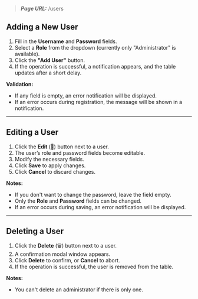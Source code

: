 ﻿> **_Page URL:_**  /users

## Adding a New User

1. Fill in the **Username** and **Password** fields.
2. Select a **Role** from the dropdown (currently only "Administrator" is available).
3. Click the **"Add User"** button.
4. If the operation is successful, a notification appears, and the table updates after a short delay.

**Validation:**
- If any field is empty, an error notification will be displayed.
- If an error occurs during registration, the message will be shown in a notification.

---

## Editing a User

1. Click the **Edit** (📝) button next to a user.
2. The user’s role and password fields become editable.
3. Modify the necessary fields.
4. Click **Save** to apply changes.
5. Click **Cancel** to discard changes.

**Notes:**
- If you don't want to change the password, leave the field empty.
- Only the **Role** and **Password** fields can be changed.
- If an error occurs during saving, an error notification will be displayed.

---

## Deleting a User

1. Click the **Delete** (🗑) button next to a user.
2. A confirmation modal window appears.
3. Click **Delete** to confirm, or **Cancel** to abort.
4. If the operation is successful, the user is removed from the table.

**Notes:**
- You can't delete an administrator if there is only one.
